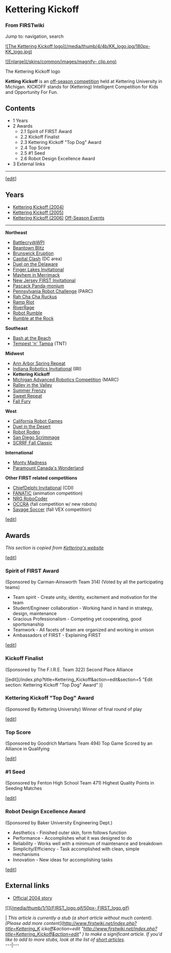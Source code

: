 # Kettering Kickoff

### From FIRSTwiki

Jump to: navigation, search

[![The Kettering Kickoff logo](/media/thumb/4/4b/KK_logo.jpg/180px-
KK_logo.jpg)](/index.php/Image:KK_logo.jpg "The Kettering Kickoff logo" )

[![Enlarge](/skins/common/images/magnify-
clip.png)](/index.php/Image:KK_logo.jpg "Enlarge" )

The Kettering Kickoff logo

**Ketting Kickoff** is an [off-season competition](/index.php/Off-season_competition "Off-season competition" ) held at Kettering University in Michigan. KICKOFF stands for (Kettering) Intelligent Competition for Kids and Opportunity For Fun. 

## Contents

  * 1 Years
  * 2 Awards
    * 2.1 Spirit of FIRST Award
    * 2.2 Kickoff Finalist
    * 2.3 Kettering Kickoff "Top Dog" Award
    * 2.4 Top Score
    * 2.5 #1 Seed
    * 2.6 Robot Design Excellence Award
  * 3 External links  
---  
  
[[edit](/index.php?title=Kettering_Kickoff&action=edit&section=1 "Edit
section: Years" )]

## Years

  * [Kettering Kickoff (2004)](/index.php/Kettering_Kickoff_%282004%29 "Kettering Kickoff \(2004\)" )
  * [Kettering Kickoff (2005)](/index.php?title=Kettering_Kickoff_%282005%29&action=edit "Kettering Kickoff \(2005\)" )
  * [Kettering Kickoff (2006)](/index.php?title=Kettering_Kickoff_%282006%29&action=edit "Kettering Kickoff \(2006\)" )
[Off-Season Events](/index.php/Index_of_off-season_competitions "Index of off-
season competitions" )  
---  
  
**Northeast**

  * [Battlecry@WPI](/index.php/Battlecry "Battlecry" )
  * [Beantown Blitz](/index.php/Beantown_Blitz "Beantown Blitz" )
  * [Brunswick Eruption](/index.php/Brunswick_Eruption "Brunswick Eruption" )
  * [Capital Clash](/index.php?title=Capital_Clash&action=edit "Capital Clash" ) (DC area) 
  * [Duel on the Delaware](/index.php?title=Duel_on_the_Delaware&action=edit "Duel on the Delaware" )
  * [Finger Lakes Invitational](/index.php/Finger_Lakes_Invitational "Finger Lakes Invitational" )
  * [Mayhem in Merrimack](/index.php/Mayhem_in_Merrimack "Mayhem in Merrimack" )
  * [New Jersey FIRST Invitational](/index.php?title=New_Jersey_FIRST_Invitational&action=edit "New Jersey FIRST Invitational" )
  * [Pascack Panda-monium](/index.php/Pascack_Panda-monium "Pascack Panda-monium" )
  * [Pennsylvania Robot Challenge](/index.php?title=Pennsylvania_Robot_Challenge&action=edit "Pennsylvania Robot Challenge" ) (PARC) 
  * [Rah Cha Cha Ruckus](/index.php/Rah_Cha_Cha_Ruckus "Rah Cha Cha Ruckus" )
  * [Ramp Riot](/index.php/Ramp_Riot "Ramp Riot" )
  * [RiverRage](/index.php/RiverRage "RiverRage" )
  * [Robot Rumble](/index.php/Robot_Rumble "Robot Rumble" )
  * [Rumble at the Rock](/index.php/Rumble_at_the_Rock "Rumble at the Rock" )

**Southeast**

  * [Bash at the Beach](/index.php?title=Bash_at_the_Beach&action=edit "Bash at the Beach" )
  * [Tempest 'n' Tampa](/index.php/Tempest_%27n%27_Tampa "Tempest 'n' Tampa" ) (TNT) 

**Midwest**

  * [Ann Arbor Spring Repeat](/index.php?title=Ann_Arbor_Spring_Repeat&action=edit "Ann Arbor Spring Repeat" )
  * [Indiana Robotics Invitational](/index.php/Indiana_Robotics_Invitational "Indiana Robotics Invitational" ) (IRI) 
  * **Kettering Kickoff**
  * [Michigan Advanced Robotics Competition](/index.php/Michigan_Advanced_Robotics_Competition "Michigan Advanced Robotics Competition" ) (MARC) 
  * [Ralley in the Valley](/index.php?title=Ralley_in_the_Valley&action=edit "Ralley in the Valley" )
  * [Summer Frenzy](/index.php?title=Summer_Frenzy&action=edit "Summer Frenzy" )
  * [Sweet Repeat](/index.php?title=Sweet_Repeat&action=edit "Sweet Repeat" )
  * [Fall Fury](/index.php?title=Fall_Fury&action=edit "Fall Fury" )

**West**

  * [California Robot Games](/index.php?title=California_Robot_Games&action=edit "California Robot Games" )
  * [Duel in the Desert](/index.php/Duel_in_the_Desert "Duel in the Desert" )
  * [Robot Rodeo](/index.php?title=Robot_Rodeo&action=edit "Robot Rodeo" )
  * [San Diego Scrimmage](/index.php/San_Diego_Scrimmage "San Diego Scrimmage" )
  * [SCRRF Fall Classic](/index.php?title=SCRRF_Fall_Classic&action=edit "SCRRF Fall Classic" )

**International**

  * [Monty Madness](/index.php/Monty_Madness "Monty Madness" )
  * [Paramount Canada's Wonderland](/index.php/Paramount_Canada%27s_Wonderland "Paramount Canada's Wonderland" )

**Other FIRST related competitions**

  * [ChiefDelphi Invitational](/index.php?title=ChiefDelphi_Invitational&action=edit "ChiefDelphi Invitational" ) (CDI) 
  * [FANATIC](/index.php?title=FANATIC&action=edit "FANATIC" ) (animation competition) 
  * [NRG RoboCoder](/index.php?title=NRG_RoboCoder&action=edit "NRG RoboCoder" )
  * [OCCRA](/index.php/OCCRA "OCCRA" ) (fall competition w/ new robots) 
  * [Savage Soccer](/index.php/Savage_Soccer "Savage Soccer" ) (fall VEX competition)   
  
  

[[edit](/index.php?title=Kettering_Kickoff&action=edit&section=2 "Edit
section: Awards" )]

## Awards

_This section is copied from [Kettering's
website](http://www.kettering.edu/newsArchives/Wcd76c9a720656.htm
"http://www.kettering.edu/newsArchives/Wcd76c9a720656.htm" )_

[[edit](/index.php?title=Kettering_Kickoff&action=edit&section=3 "Edit
section: Spirit of FIRST Award" )]

### Spirit of FIRST Award

(Sponsored by Carman-Ainsworth Team 314) (Voted by all the participating
teams)

  * Team spirit - Create unity, identity, excitement and motivation for the team 
  * Student/Engineer collaboration - Working hand in hand in strategy, design, maintenance 
  * Gracious Professionalism - Competing yet cooperating, good sportsmanship 
  * Teamwork - All facets of team are organized and working in unison 
  * Ambassadors of FIRST - Explaining FIRST 

[[edit](/index.php?title=Kettering_Kickoff&action=edit&section=4 "Edit
section: Kickoff Finalist" )]

### Kickoff Finalist

(Sponsored by The F.I.R.E. Team 322) Second Place Alliance

[[edit](/index.php?title=Kettering_Kickoff&action=edit&section=5 "Edit
section: Kettering Kickoff "Top Dog" Award" )]

### Kettering Kickoff "Top Dog" Award

(Sponsored By Kettering University) Winner of final round of play

[[edit](/index.php?title=Kettering_Kickoff&action=edit&section=6 "Edit
section: Top Score" )]

### Top Score

(Sponsored by Goodrich Martians Team 494) Top Game Scored by an Alliance in
Qualifying

[[edit](/index.php?title=Kettering_Kickoff&action=edit&section=7 "Edit
section: #1 Seed" )]

### #1 Seed

(Sponsored by Fenton High School Team 471) Highest Quality Points in Seeding
Matches

[[edit](/index.php?title=Kettering_Kickoff&action=edit&section=8 "Edit
section: Robot Design Excellence Award" )]

### Robot Design Excellence Award

(Sponsored by Baker University Engineering Dept.)

  * Aesthetics - Finished outer skin, form follows function 
  * Performance - Accomplishes what it was designed to do 
  * Reliability - Works well with a minimum of maintenance and breakdown 
  * Simplicity/Efficiency - Task accomplished with clean, simple mechanisms 
  * Innovation - New ideas for accomplishing tasks 

[[edit](/index.php?title=Kettering_Kickoff&action=edit&section=9 "Edit
section: External links" )]

## External links

  * [Official 2004 story](http://www.kettering.edu/news/storyDetail.asp?storynum=3 "http://www.kettering.edu/news/storyDetail.asp?storynum=3" )

[![](/media/thumb/1/10/FIRST_logo.gif/50px-
FIRST_logo.gif)](/index.php/Image:FIRST_logo.gif "" )

|  _This article is currently a stub (a short article without much content).
[Please add more content](http://www.firstwiki.net/index.php?title=Kettering_K
ickoff&action=edit
"http://www.firstwiki.net/index.php?title=Kettering_Kickoff&action=edit" ) to
make a significant article. If you'd like to add to more stubs, look at the
list of [short articles](/index.php/Special:Shortpages "Special:Shortpages"
)._  
---|---  
  
